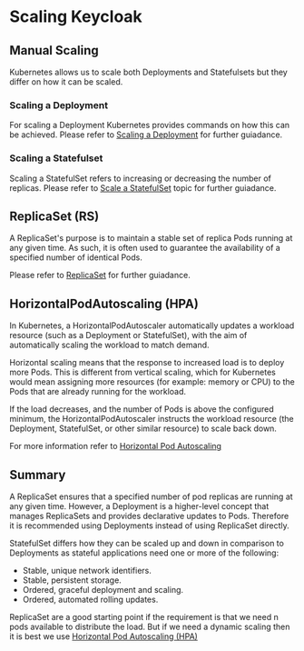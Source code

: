 # Scaling Keycloak

## Manual Scaling

Kubernetes allows us to scale both Deployments and Statefulsets but they differ on how it can be scaled.

### Scaling a Deployment

For scaling a Deployment Kubernetes provides commands on how this can be achieved. Please refer to
[Scaling a Deployment](https://kubernetes.io/docs/concepts/workloads/controllers/deployment/#scaling-a-deployment) for further guiadance.

### Scaling a Statefulset

Scaling a StatefulSet refers to increasing or decreasing the number of replicas. Please refer to [Scale a StatefulSet](https://kubernetes.io/docs/tasks/run-application/scale-stateful-set/) topic for further guiadance.

## ReplicaSet (RS)

A ReplicaSet's purpose is to maintain a stable set of replica Pods running at any given time. As such, it is often used to guarantee the availability of a specified number of identical Pods.

Please refer to [ReplicaSet](https://kubernetes.io/docs/concepts/workloads/controllers/replicaset/) for further guiadance.

## HorizontalPodAutoscaling (HPA)

In Kubernetes, a HorizontalPodAutoscaler automatically updates a workload resource (such as a Deployment or StatefulSet), with the aim of automatically scaling the workload to match demand.

Horizontal scaling means that the response to increased load is to deploy more Pods. This is different from vertical scaling, which for Kubernetes would mean assigning more resources (for example: memory or CPU) to the Pods that are already running for the workload.

If the load decreases, and the number of Pods is above the configured minimum, the HorizontalPodAutoscaler instructs the workload resource (the Deployment, StatefulSet, or other similar resource) to scale back down.

For more information refer to [Horizontal Pod Autoscaling](https://kubernetes.io/docs/tasks/run-application/horizontal-pod-autoscale/)

## Summary

A ReplicaSet ensures that a specified number of pod replicas are running at any given time. However, a Deployment is a higher-level concept that manages ReplicaSets and provides declarative updates to Pods. Therefore it is recommended using Deployments instead of using ReplicaSet directly.

StatefulSet differs how they can be scaled up and down in comparison to Deployments as stateful applications need one or more of the following:

- Stable, unique network identifiers.
- Stable, persistent storage.
- Ordered, graceful deployment and scaling.
- Ordered, automated rolling updates.

ReplicaSet are a good starting point if the requirement is that we need n pods available to distribute the load. But if we need a dynamic scaling then it is best we use [Horizontal Pod Autoscaling (HPA)](https://kubernetes.io/docs/tasks/run-application/horizontal-pod-autoscale/)
